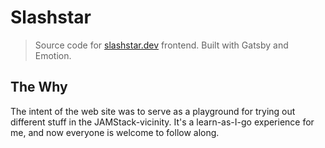 # Slashstar

> Source code for [slashstar.dev](https://slashstar.dev) frontend. Built with Gatsby and Emotion.

## The Why

The intent of the web site was to serve as a playground for trying out different stuff in the JAMStack-vicinity. It's a learn-as-I-go experience for me, and now everyone is welcome to follow along. 